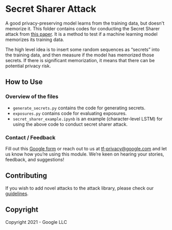 # Secret Sharer Attack

A good privacy-preserving model learns from the training data, but
doesn't memorize it.
This folder contains codes for conducting the Secret Sharer attack from [this paper](https://arxiv.org/abs/1802.08232).
It is a method to test if a machine learning model memorizes its training data.

The high level idea is to insert some random sequences as “secrets” into the
training data, and then measure if the model has memorized those secrets.
If there is significant memorization, it means that there can be potential
privacy risk.

## How to Use

### Overview of the files

-   `generate_secrets.py` contains the code for generating secrets.
-   `exposures.py` contains code for evaluating exposures.
-   `secret_sharer_example.ipynb` is an example (character-level LSTM) for using
    the above code to conduct secret sharer attack.


### Contact / Feedback

Fill out this
[Google form](https://docs.google.com/forms/d/1DPwr3_OfMcqAOA6sdelTVjIZhKxMZkXvs94z16UCDa4/edit)
or reach out to us at tf-privacy@google.com and let us know how you’re using
this module. We’re keen on hearing your stories, feedback, and suggestions!

## Contributing

If you wish to add novel attacks to the attack library, please check our
[guidelines](https://github.com/tensorflow/privacy/blob/master/tensorflow_privacy/privacy/membership_inference_attack/CONTRIBUTING.md).

## Copyright

Copyright 2021 - Google LLC

